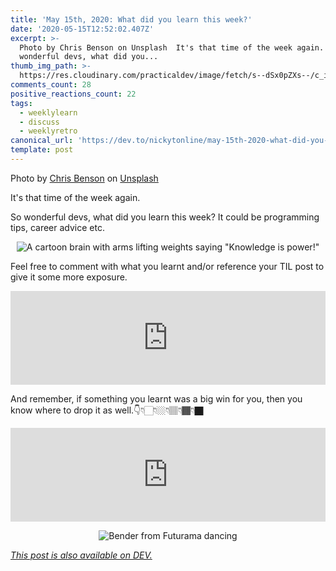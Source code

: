 ```yaml
---
title: 'May 15th, 2020: What did you learn this week?'
date: '2020-05-15T12:52:02.407Z'
excerpt: >-
  Photo by Chris Benson on Unsplash  It's that time of the week again.  So
  wonderful devs, what did you...
thumb_img_path: >-
  https://res.cloudinary.com/practicaldev/image/fetch/s--dSx0pZXs--/c_imagga_scale,f_auto,fl_progressive,h_420,q_auto,w_1000/https://dev-to-uploads.s3.amazonaws.com/i/i908ztosazf6k6olikm7.jpg
comments_count: 28
positive_reactions_count: 22
tags:
  - weeklylearn
  - discuss
  - weeklyretro
canonical_url: 'https://dev.to/nickytonline/may-15th-2020-what-did-you-learn-this-week-3bm1'
template: post
---
```

Photo by [Chris Benson](https://unsplash.com/@lordmaui?utm_source=unsplash&utm_medium=referral&utm_content=creditCopyText) on [Unsplash](https://unsplash.com/s/photos/learn?utm_source=unsplash&utm_medium=referral&utm_content=creditCopyText)

It's that time of the week again.

So wonderful devs, what did you learn this week? It could be programming tips, career advice etc.

<center>

![A cartoon brain with arms lifting weights saying "Knowledge is power!"](https://media.giphy.com/media/ijxKTF6iE4K4M/giphy.gif)

</center>

Feel free to comment with what you learnt and/or reference your TIL post to give it some more exposure.


<iframe class="liquidTag" src="https://dev.to/embed/tag?args=todayilearned" style="border: 0; width: 100%;"></iframe>


And remember, if something you learnt was a big win for you, then you know where to drop it as well.👇👇🏻👇🏼👇🏽👇🏾👇🏿


<iframe class="liquidTag" src="https://dev.to/embed/link?args=https%3A%2F%2Fdev.to%2Fjess%2Fwhat-was-your-win-this-week-35in" style="border: 0; width: 100%;"></iframe>


<center>

![Bender from Futurama dancing](https://media.giphy.com/media/mIZ9rPeMKefm0/giphy.gif)

</center>

*[This post is also available on DEV.](https://dev.to/nickytonline/may-15th-2020-what-did-you-learn-this-week-3bm1)*


<script>
const parent = document.getElementsByTagName('head')[0];
const script = document.createElement('script');
script.type = 'text/javascript';
script.src = 'https://cdnjs.cloudflare.com/ajax/libs/iframe-resizer/4.1.1/iframeResizer.min.js';
script.charset = 'utf-8';
script.onload = function() {
    window.iFrameResize({}, '.liquidTag');
};
parent.appendChild(script);
</script>    
